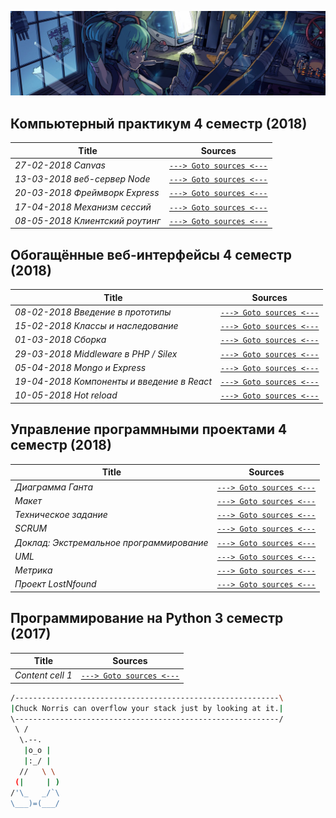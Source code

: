 ![](./pictures/header_picture.png)


## Компьютерный практикум 4 семестр (2018)

Title | Sources
------------ | -------------
_27-02-2018 Canvas_ | [```---> Goto sources <---```](https://github.com/EgorAlmikeev/Canvas)
_13-03-2018 веб-сервер Node_ | [```---> Goto sources <---```](https://github.com/EgorAlmikeev/Web-server-Node)
_20-03-2018 Фреймворк Express_ | [```---> Goto sources <---```](https://github.com/EgorAlmikeev/express)
_17-04-2018 Механизм сессий_ | [```---> Goto sources <---```](https://github.com/EgorAlmikeev/express_sessions)
_08-05-2018 Клиентский роутинг_ | [```---> Goto sources <---```](https://github.com/EgorAlmikeev/routing)


## Обогащённые веб-интерфейсы 4 семестр (2018)

Title | Sources
------------ | -------------
_08-02-2018 Введение в прототипы_ | [```---> Goto sources <---```](https://github.com/EgorAlmikeev/js-prototypes)
_15-02-2018 Классы и наследование_ | [```---> Goto sources <---```](https://github.com/EgorAlmikeev/js-classes)
_01-03-2018 Сборка_ | [```---> Goto sources <---```](https://egoralmikeev.github.io/js/bundle/bundle.html)
_29-03-2018 Middleware в PHP / Silex_ | [```---> Goto sources <---```](https://github.com/EgorAlmikeev/php_math_application)
_05-04-2018 Mongo и Express_ | [```---> Goto sources <---```](https://github.com/EgorAlmikeev/Mongo05-04-2018)
_19-04-2018 Компоненты и введение в React_ | [```---> Goto sources <---```](https://github.com/EgorAlmikeev/react-components)
_10-05-2018 Hot reload_ | [```---> Goto sources <---```](https://github.com/EgorAlmikeev/hot-reload)


## Управление программными проектами 4 семестр (2018)

Title | Sources
------------ | -------------
_Диаграмма Ганта_ | [```---> Goto sources <---```](https://github.com/ctel-prj-mng/1-gantt-60218-PrincessYork)
_Макет_ | [```---> Goto sources <---```](https://github.com/ctel-prj-mng/2-wireframe-130218-PrincessYork)
_Техническое задание_ | [```---> Goto sources <---```](https://github.com/ctel-prj-mng/3-tz-200218-PrincessYork)
_SCRUM_ | [```---> Goto sources <---```](https://github.com/ctel-prj-mng/4-scrum-060318-avokado)
_Доклад: Экстремальное программирование_ | [```---> Goto sources <---```](https://drive.google.com/file/d/143o063KVPIlKgVWjcCMhbdBHrmm7hzW4/view)
_UML_ | [```---> Goto sources <---```](https://github.com/ctel-prj-mng/7-uml-270318-EgorAlmikeev)
_Метрика_ | [```---> Goto sources <---```](https://docs.google.com/document/d/1RAedobM_Ec8fT3Yi8eqNhqWIA2X7pDgqqZLSy1V4yWw/edit)
_Проект LostNfound_ | [```---> Goto sources <---```](https://github.com/ctel-prj-mng/9-prj-15052018-lostnfound)


## Программирование на Python 3 семестр (2017)

Title | Sources
------------ | -------------
_Content cell 1_ | [```---> Goto sources <---```]()

```bash
/-----------------------------------------------------------\
|Chuck Norris can overflow your stack just by looking at it.|
\-----------------------------------------------------------/
 \ /
  \.--.
   |o_o |
   |:_/ |
  //   \ \
 (|     | )
/'\_   _/`\
\___)=(___/ 

```
